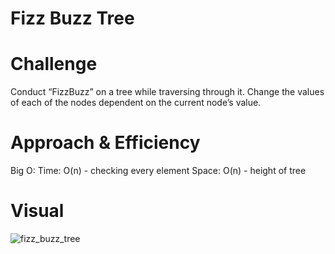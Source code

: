 # Fizz Buzz Tree

# Challenge
Conduct “FizzBuzz” on a tree while traversing through it. Change the values of each of the nodes dependent on the current node’s value.

# Approach & Efficiency
Big O:
Time: O(n) - checking every element
Space: O(n) - height of tree

# Visual
![fizz_buzz_tree](https://user-images.githubusercontent.com/17580143/47695717-9f713380-dbc0-11e8-9687-3d5f1f2d33bc.jpeg)

